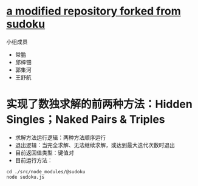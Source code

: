 # [a modified repository forked from sudoku](https://sudoku.jonasgeiler.com)

小组成员

- 常鹏
- 邱梓钿
- 郭集河
- 王舒航
# 实现了数独求解的前两种方法：Hidden Singles；Naked Pairs & Triples
- 求解方法运行逻辑：两种方法顺序运行
- 退出逻辑：当完全求解、无法继续求解，或达到最大迭代次数时退出
- 目前返回值类型：键值对
- 目前运行方法：
```
cd ./src/node_modules/@sudoku
node sudoku.js
```

  
